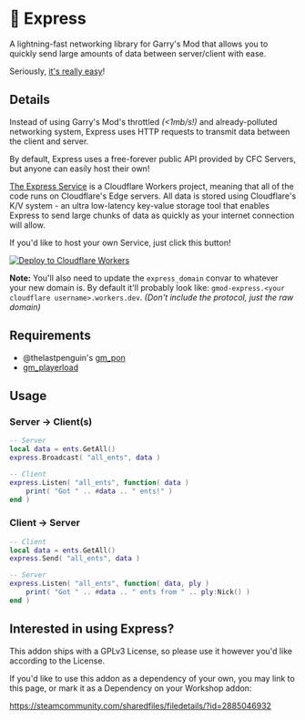 # 🚄 Express
A lightning-fast networking library for Garry's Mod that allows you to quickly send large amounts of data between server/client with ease.

Seriously, [it's really easy](#Usage)!

## Details
Instead of using Garry's Mod's throttled _(<1mb/s!)_ and already-polluted networking system, Express uses HTTP requests to transmit data between the client and server.

By default, Express uses a free-forever public API provided by CFC Servers, but anyone can easily host their own!

[The Express Service](https://github.com/CFC-Servers/gm_express_service) is a Cloudflare Workers project, meaning that all of the code runs on Cloudflare's Edge servers.
All data is stored using Cloudflare's K/V system - an ultra low-latency key-value storage tool that enables Express to send large chunks of data as quickly as your internet connection will allow.

If you'd like to host your own Service, just click this button!

[![Deploy to Cloudflare Workers](https://deploy.workers.cloudflare.com/button)](https://deploy.workers.cloudflare.com/?url=https://github.com/CFC-Servers/gm_express_service)

**Note:** You'll also need to update the `express_domain` convar to whatever your new domain is. By default it'll probably look like: `gmod-express.<your cloudflare username>.workers.dev`. _(Don't include the protocol, just the raw domain)_

## Requirements
 - @thelastpenguin's [gm_pon](https://github.com/CFC-Servers/gm_pon)
 - [gm_playerload](https://github.com/CFC-Servers/gm_playerload)

## Usage

### Server -> Client(s)
```lua
-- Server
local data = ents.GetAll()
express.Broadcast( "all_ents", data )

-- Client
express.Listen( "all_ents", function( data )
    print( "Got " .. #data .. " ents!" )
end )
```

### Client -> Server
```lua
-- Client
local data = ents.GetAll()
express.Send( "all_ents", data )

-- Server
express.Listen( "all_ents", function( data, ply )
    print( "Got " .. #data .. " ents from " .. ply:Nick() )
end )
```

## Interested in using Express?
This addon ships with a GPLv3 License, so please use it however you'd like according to the License.

If you'd like to use this addon as a dependency of your own, you may link to this page, or mark it as a Dependency on your Workshop addon: 

https://steamcommunity.com/sharedfiles/filedetails/?id=2885046932
